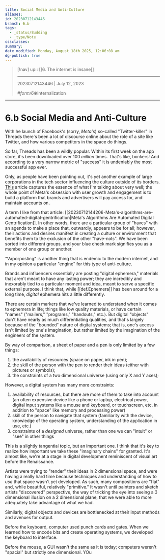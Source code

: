 ```yaml
---
title: Social Media and Anti-Culture
aliases:
id: 20230712143446
branch: 6.b
tags:
  - _status/Budding
  - _type/Note
cssclasses:
summary:
date modified: Monday, August 18th 2025, 12:06:08 am
dg-publish: true
---
```


> [!nav]
> up:: [[6. The internet is insane]]
>
> ---
> 20230712143446 | July 12, 2023
>
> #_form/6_❋internalization

---

# 6.b Social Media and Anti-Culture

With he launch of Facebook's (sorry, *Meta's*) so-called "Twitter-killer" in Threads there's been a lot of discourse online about the role of a site like Twitter, and how various competitors in the space do things.

So far, Threads has been a wildly popular. Within its first week on the app store, it's been downloaded over 100 *million* times. That's like, bonkers! And according to a very narrow metric of "success" it is undeniably the most successful app ever.

Only, as people have been pointing out, it's yet another example of large corporations in the tech sector influencing the culture outside of its borders. [This](https://www.garbageday.email/p/the-algorithmic-anti-culture-of-scale) article captures the essence of what I'm talking about very well; the whole point of Meta's obsession with user growth and engagement is to build a platform that brands and advertisers will pay access for, and maintain accounts on.

A term I like from that article: [[20230712144206-Meta's-algorithms-are-automated-digital-gentrification|Meta's Algorithms Are Automated Digital Gentrification]]. In other words, there are a particular group of "haves" with an agenda to make a place that, outwardly, appears to be for all; however, their actions and desires manifest in creating a culture or environment that benefits them to the exclusion of the other "have-nots". We have been sorted into different groups, and your blue check mark signifies you as a member of one group or another.

"Vaporposting" is another thing that is endemic to the modern internet, and in my opinion a particular "engine" for this type of anti-culture.

Brands and influencers essentially are posting "digital ephemera," materials that aren't meant to have any lasting power; they are incredibly and inexorably tied to a particular moment and idea, meant to serve a specific external purpose. I think that, while [[def.Ephemera]] has been around for a long time, *digital* ephemera hits a little differently.

There are certain markers that we've learned to understand when it comes to ephemera in life; things like low quality materials, or have certain "names" ("mailers," "programs," "handouts," etc.). But digital "objects" don't have nearly as much differentiating qualities, and that's largely because of the "bounded" nature of digital systems; that is, one's access isn't limited by one's imagination, but rather limited by the imagination of the engineers of the system.

By way of comparison, a sheet of paper and a pen is only limited by a few things:

1. the availability of resources (space on paper, ink in pen);
2. the skill of the person with the pen to render their ideas (either with pictures or symbols);
3. the constraints of a two dimensional universe (using only X and Y axes);

However, a digital system has many more constraints:

1. availability of resources, but there are more of them to take into account (an often expensive device like a phone or laptop, electrical power, digital input systems like a mouse and keyboard, or touchscreen, etc. in addition to "space" like memory and processing power)
2. skill of the person to navigate that system (familiarity with the device, knowledge of the operating system, understanding of the application in use, etc.)
3. constraints of a *designed* universe, rather than one we can "intuit" or "see" in other things

This is a slightly tangential topic, but an important one. I think that it's key to realize how important we take these "imaginary chains" for granted. It's almost like, we're at a stage in digital development reminiscent of visual art before the Renaissance.

Artists were trying to "render" their ideas in 2 dimensional space, and were having a really hard time because techniques and understanding of how to *use* that space wasn't yet developed. As such, many compositions are "flat" and, while beautiful, relatively "primitive." It wasn't until painters and sketch artists "discovered" perspective, the way of tricking the eye into seeing a 3 dimensional illusion on a 2 dimensional plane, that we were able to more adequately take advantage of what we had.

Similarly, digital objects and devices are bottlenecked at their input methods and avenues for output.

Before the keyboard, computer used punch cards and gates. When we learned how to encode bits and create operating systems, we developed the keyboard to interface.

Before the mouse, a GUI wasn't the same as it is today; computers weren't "spacial" but strictly one dimensional. YOu
